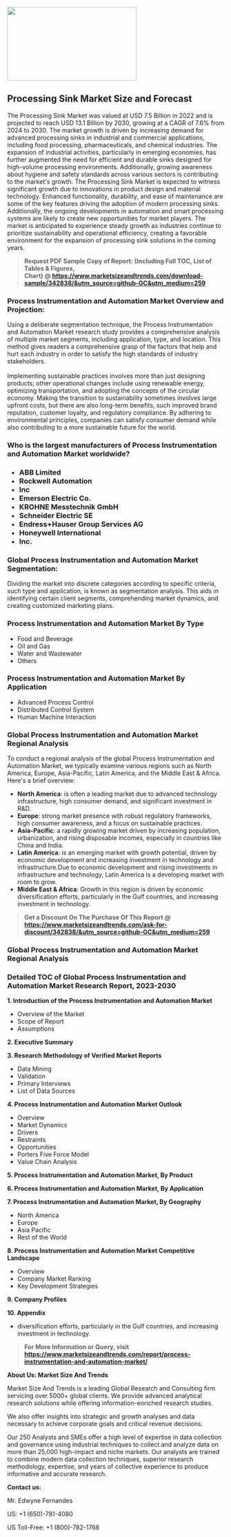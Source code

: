 <p><img class="alignnone size-medium wp-image-20088" src="https://ffe5etoiles.com/wp-content/uploads/2024/12/MST1-300x171.png" alt="" width="300" height="171" /></p><h2>Processing Sink Market Size and Forecast</h2><p>The Processing Sink Market was valued at USD 7.5 Billion in 2022 and is projected to reach USD 13.1 Billion by 2030, growing at a CAGR of 7.6% from 2024 to 2030. The market growth is driven by increasing demand for advanced processing sinks in industrial and commercial applications, including food processing, pharmaceuticals, and chemical industries. The expansion of industrial activities, particularly in emerging economies, has further augmented the need for efficient and durable sinks designed for high-volume processing environments. Additionally, growing awareness about hygiene and safety standards across various sectors is contributing to the market's growth. The Processing Sink Market is expected to witness significant growth due to innovations in product design and material technology. Enhanced functionality, durability, and ease of maintenance are some of the key features driving the adoption of modern processing sinks. Additionally, the ongoing developments in automation and smart processing systems are likely to create new opportunities for market players. The market is anticipated to experience steady growth as industries continue to prioritize sustainability and operational efficiency, creating a favorable environment for the expansion of processing sink solutions in the coming years.</p></p><blockquote id="" class=""><strong>Request PDF Sample Copy of Report: (Including Full TOC, List of Tables &amp; Figures, Chart)&nbsp;@&nbsp;<strong><a href="https://www.marketsizeandtrends.com/download-sample/342838/&utm_source=github-GC&utm_medium=259" target="_blank">https://www.marketsizeandtrends.com/download-sample/342838/&utm_source=github-GC&utm_medium=259</a></strong></strong></blockquote><h3 id="" class="">Process Instrumentation and Automation Market&nbsp;Overview and Projection:</h3><p id="" class="">Using a deliberate segmentation technique, the Process Instrumentation and Automation Market research study provides a comprehensive analysis of multiple market segments, including application, type, and location. This method gives readers a comprehensive grasp of the factors that help and hurt each industry in order to satisfy the high standards of industry stakeholders. <br /> <br />Implementing sustainable practices involves more than just designing products; other operational changes include using renewable energy, optimizing transportation, and adopting the concepts of the circular economy. Making the transition to sustainability sometimes involves large upfront costs, but there are also long-term benefits, such improved brand reputation, customer loyalty, and regulatory compliance. By adhering to environmental principles, companies can satisfy consumer demand while also contributing to a more sustainable future for the world.</p><h3 id="" class="">Who is the largest manufacturers of&nbsp;Process Instrumentation and Automation Market worldwide?</h3><h3 class=""><p><ul><li>ABB Limited </li><li> Rockwell Automation </li><li> Inc </li><li> Emerson Electric Co. </li><li> KROHNE Messtechnik GmbH </li><li> Schneider Electric SE </li><li> Endress+Hauser Group Services AG </li><li> Honeywell International </li><li> Inc.</li></ul></p></h3><h3 id="" class="">Global&nbsp;Process Instrumentation and Automation Market Segmentation:</h3><p id="" class="">Dividing the market into discrete categories according to specific criteria, such type and application, is known as segmentation analysis. This aids in identifying certain client segments, comprehending market dynamics, and creating customized marketing plans.</p><h3 id="" class="">Process Instrumentation and Automation Market&nbsp;By Type</h3><p><p><ul><li>Food and Beverage</li><li> Oil and Gas</li><li> Water and Wastewater</li><li> Others</p></li></ul></p></p><h3 id="" class="">Process Instrumentation and Automation Market&nbsp;By Application</h3><p class=""><p><ul><li>Advanced Process Control</li><li> Distributed Control System</li><li> Human Machine Interaction</li></ul></p></p><h3 id="" class="">Global Process Instrumentation and Automation Market Regional Analysis</h3><p id="" class="">To conduct a regional analysis of the global Process Instrumentation and Automation Market, we typically examine various regions such as North America, Europe, Asia-Pacific, Latin America, and the Middle East &amp; Africa. Here's a brief overview:</p><ul><li><strong>North America</strong>: is often a leading market due to advanced technology infrastructure, high consumer demand, and significant investment in R&amp;D.</li><li><strong>Europe</strong>: strong market presence with robust regulatory frameworks, high consumer awareness, and a focus on sustainable practices.</li><li><strong>Asia-Pacific</strong>: a rapidly growing market driven by increasing population, urbanization, and rising disposable incomes, especially in countries like China and India.</li><li><strong>Latin America</strong>: is an emerging market with growth potential, driven by economic development and increasing investment in technology and infrastructure.Due to economic development and rising investments in infrastructure and technology, Latin America is a developing market with room to grow.</li><li><strong>Middle East &amp; Africa</strong>: Growth in this region is driven by economic diversification efforts, particularly in the Gulf countries, and increasing investment in technology.</li></ul><blockquote id="" class=""><strong>Get a Discount On The Purchase Of This Report @ <strong><a href="https://www.marketsizeandtrends.com/ask-for-discount/342838/&utm_source=github-GC&utm_medium=259" target="_blank">https://www.marketsizeandtrends.com/ask-for-discount/342838/&utm_source=github-GC&utm_medium=259</a></strong></strong></blockquote><h3 id="" class="">Global Process Instrumentation and Automation Market Regional Analysis</h3><h3 id="" class="">Detailed TOC of Global Process Instrumentation and Automation Market Research Report, 2023-2030</h3><p id="" class=""><strong>1. Introduction of the Process Instrumentation and Automation Market</strong></p><ul><li>Overview of the Market</li><li>Scope of Report</li><li>Assumptions</li></ul><p id="" class=""><strong>2. Executive Summary</strong></p><p id="" class=""><strong>3. Research Methodology of Verified Market Reports</strong></p><ul><li>Data Mining</li><li>Validation</li><li>Primary Interviews</li><li>List of Data Sources</li></ul><p id="" class=""><strong>4. Process Instrumentation and Automation Market Outlook</strong></p><ul><li>Overview</li><li>Market Dynamics</li><li>Drivers</li><li>Restraints</li><li>Opportunities</li><li>Porters Five Force Model</li><li>Value Chain Analysis</li></ul><p id="" class=""><strong>5. Process Instrumentation and Automation Market, By Product</strong></p><p id="" class=""><strong>6. Process Instrumentation and Automation Market, By Application</strong></p><p id="" class=""><strong>7. Process Instrumentation and Automation Market, By Geography</strong></p><ul><li>North America</li><li>Europe</li><li>Asia Pacific</li><li>Rest of the World</li></ul><p id="" class=""><strong>8. Process Instrumentation and Automation Market Competitive Landscape</strong></p><ul><li>Overview</li><li>Company Market Ranking</li><li>Key Development Strategies</li></ul><p id="" class=""><strong>9. Company Profiles</strong></p><p id="" class=""><strong>10. Appendix</strong></p><ul><li>diversification efforts, particularly in the Gulf countries, and increasing investment in technology.</li></ul><blockquote id="" class=""><strong>For More Information or Query, visit <strong><strong><a href="https://www.marketsizeandtrends.com/report/process-instrumentation-and-automation-market/" target="_blank">https://www.marketsizeandtrends.com/report/process-instrumentation-and-automation-market/</a></strong></strong></strong></blockquote><p id="" class=""><strong>About Us: Market Size And Trends</strong></p><p id="" class="">Market Size And Trends is a leading Global Research and Consulting firm servicing over 5000+ global clients. We provide advanced analytical research solutions while offering information-enriched research studies.</p><p id="" class="">We also offer insights into strategic and growth analyses and data necessary to achieve corporate goals and critical revenue decisions.</p><p id="" class="">Our 250 Analysts and SMEs offer a high level of expertise in data collection and governance using industrial techniques to collect and analyze data on more than 25,000 high-impact and niche markets. Our analysts are trained to combine modern data collection techniques, superior research methodology, expertise, and years of collective experience to produce informative and accurate research.</p><p id="" class=""><strong>Contact us:</strong></p><p id="" class="">Mr. Edwyne Fernandes</p><p id="" class="">US: +1 (650)-781-4080</p><p id="" class="">US Toll-Free: +1 (800)-782-1768</p>
